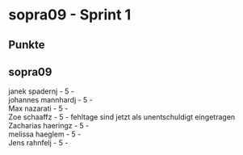 # sopra09 - Sprint 1
## Punkte
## sopra09 
janek spadernj - 5 -  
johannes mannhardj - 5 -  
Max nazarati - 5 -    
Zoe schaaffz - 5 - fehltage sind jetzt als unentschuldigt eingetragen  
Zacharias haeringz - 5 -    
melissa haeglem - 5 -  
Jens rahnfelj - 5 -    